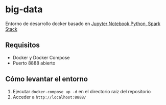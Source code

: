 # big-data

Entorno de desarrollo docker basado en [Jupyter Notebook Python, Spark Stack](https://github.com/jupyter/docker-stacks/tree/master/pyspark-notebook)

## Requisitos

* Docker y Docker Compose
* Puerto 8888 abierto

## Cómo levantar el entorno

1. Ejecutar `docker-compose up -d` en el directorio raíz del repositorio 
2. Acceder a `http://localhost:8888/`
